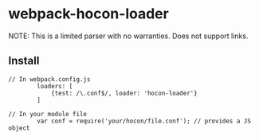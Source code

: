 # webpack-hocon-loader

NOTE: This is a limited parser with no warranties.  Does not support links.

## Install

```
// In webpack.config.js
        loaders: [
            {test: /\.conf$/, loader: 'hocon-loader'}
        ]
        
// In your module file
        var conf = require('your/hocon/file.conf'); // provides a JS object
```
